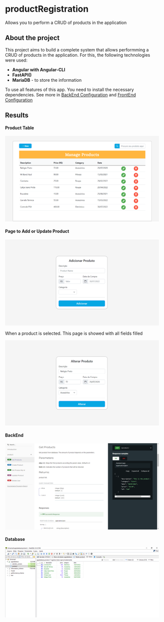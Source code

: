 # productRegistration
Allows you to perform a CRUD of products in the application

## About the project

This project aims to build a complete system that allows performming a CRUD of products in the application.
For this, the following technologies were used:
- **Angular with Angular-CLI**
- **FastAPI()**
- **MariaDB**  - to store the information

To use all features of this app. You need to install the necessary dependencies. See more in [BackEnd Configuration](https://github.com/sgabriel-santos/productRegistration/tree/main/api#backend) and [FrontEnd Configuration](https://github.com/sgabriel-santos/productRegistration/tree/main/frontend#frontend)

## Results

#### Product Table
![Product Table](frontend/src/assets/product-table.png)

#### Page to Add or Update Product

![Add Product Page](frontend/src/assets/add-product-page.png)

When a product is selected. This page is showed with all fields filled

![Add Product Page](frontend/src/assets/update-product-page.png)

#### BackEnd

![Documentation Redoc](frontend/src/assets/documentation-redoc.png)

#### Database

![Product table in the database](frontend/src/assets/product-table-database.png)



